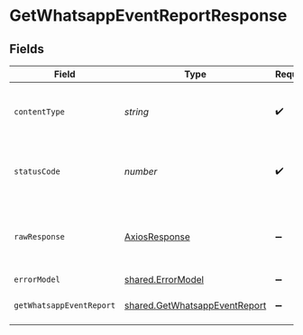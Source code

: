 # GetWhatsappEventReportResponse


## Fields

| Field                                                                          | Type                                                                           | Required                                                                       | Description                                                                    |
| ------------------------------------------------------------------------------ | ------------------------------------------------------------------------------ | ------------------------------------------------------------------------------ | ------------------------------------------------------------------------------ |
| `contentType`                                                                  | *string*                                                                       | :heavy_check_mark:                                                             | HTTP response content type for this operation                                  |
| `statusCode`                                                                   | *number*                                                                       | :heavy_check_mark:                                                             | HTTP response status code for this operation                                   |
| `rawResponse`                                                                  | [AxiosResponse](https://axios-http.com/docs/res_schema)                        | :heavy_minus_sign:                                                             | Raw HTTP response; suitable for custom response parsing                        |
| `errorModel`                                                                   | [shared.ErrorModel](../../models/shared/errormodel.md)                         | :heavy_minus_sign:                                                             | bad request                                                                    |
| `getWhatsappEventReport`                                                       | [shared.GetWhatsappEventReport](../../models/shared/getwhatsappeventreport.md) | :heavy_minus_sign:                                                             | WhatsApp events report                                                         |